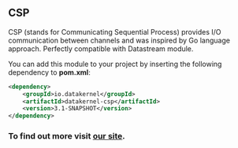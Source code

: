 ## CSP

CSP (stands for Communicating Sequential Process) 
provides I/O communication between channels and was inspired by Go language approach. Perfectly compatible with Datastream module.

You can add this module to your project by inserting the following dependency to **pom.xml**:
```xml
<dependency>
    <groupId>io.datakernel</groupId>
    <artifactId>datakernel-csp</artifactId>
    <version>3.1-SNAPSHOT</version>
</dependency>
```

### To find out more visit [our site](https://datakernel.io/docs/core/csp.html).
